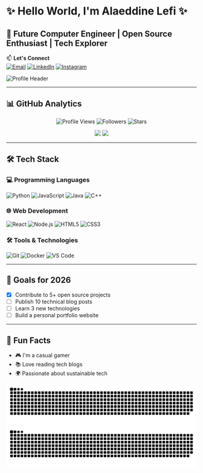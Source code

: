 # ✨ Hello World, I'm Alaeddine Lefi ✨

## 🚀 Future Computer Engineer | Open Source Enthusiast | Tech Explorer

📫 **Let's Connect**  
[![Email](https://img.shields.io/badge/-alaeddine.lefi@esprit.tn-0078D4?logo=microsoft-outlook)](mailto:alaeddine.lefi@esprit.tn) 
[![LinkedIn](https://img.shields.io/badge/-LinkedIn-0A66C2?logo=linkedin)](https://www.linkedin.com/in/alaeddine-lefi-5851b9252/) 
[![Instagram](https://img.shields.io/badge/-Instagram-E4405F?logo=instagram)](https://www.instagram.com/_ala.lefi_/)

![Profile Header](https://github-profile-summary-cards.vercel.app/api/cards/profile-details?username=alalefi21&theme=github_dark)

---

## 📊 GitHub Analytics

<div align="center">
  
![Profile Views](https://komarev.com/ghpvc/?username=alalefi21&label=Profile+Views&color=blueviolet&style=flat-square)
![Followers](https://img.shields.io/github/followers/alalefi21?label=Followers&style=social)
![Stars](https://img.shields.io/github/stars/alalefi21?label=Stars&color=gold&style=flat-square)

</div>

<div align="center">
  <img height="180em" src="https://github-readme-stats.vercel.app/api?username=alalefi21&show_icons=true&theme=dracula&count_private=true&include_all_commits=true" />
  <img height="180em" src="https://github-readme-streak-stats.herokuapp.com/?user=alalefi21&theme=dracula" />
</div>

---

## 🛠️ Tech Stack

### 💻 Programming Languages
![Python](https://img.shields.io/badge/-Python-3776AB?logo=python&logoColor=white)
![JavaScript](https://img.shields.io/badge/-JavaScript-F7DF1E?logo=javascript&logoColor=black)
![Java](https://img.shields.io/badge/-Java-007396?logo=java)
![C++](https://img.shields.io/badge/-C++-00599C?logo=c%2B%2B)

### 🌐 Web Development
![React](https://img.shields.io/badge/-React-61DAFB?logo=react)
![Node.js](https://img.shields.io/badge/-Node.js-339933?logo=node.js)
![HTML5](https://img.shields.io/badge/-HTML5-E34F26?logo=html5)
![CSS3](https://img.shields.io/badge/-CSS3-1572B6?logo=css3)

### 🛠️ Tools & Technologies
![Git](https://img.shields.io/badge/-Git-F05032?logo=git)
![Docker](https://img.shields.io/badge/-Docker-2496ED?logo=docker)
![VS Code](https://img.shields.io/badge/-VS_Code-007ACC?logo=visual-studio-code)

---



## 🎯 Goals for 2026
- [x] Contribute to 5+ open source projects
- [ ] Publish 10 technical blog posts
- [ ] Learn 3 new technologies
- [ ] Build a personal portfolio website

---

## 🎨 Fun Facts
- 🎮 I'm a casual gamer
- 📚 Love reading tech blogs
- 🌍 Passionate about sustainable tech

<div align="center">
  
![Snake Animation](https://raw.githubusercontent.com/Platane/snk/output/github-contribution-grid-snake-dark.svg#gh-dark-mode-only)
![Snake Animation](https://raw.githubusercontent.com/Platane/snk/output/github-contribution-grid-snake.svg#gh-light-mode-only)

</div>
